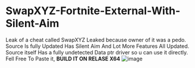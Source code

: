 # SwapXYZ-Fortnite-External-With-Silent-Aim
Leak of a cheat called SwapXYZ Leaked because owner of it was a pedo. Source Is fully Updated Has Silent Aim And Lot More Features All Updated. Source itself Has a fully undetected Data ptr driver so u can use it directly. Fell Free To Paste it, 
**BUILD IT ON RELASE X64**
![image](https://user-images.githubusercontent.com/92208108/168417455-05668bad-86f1-4f58-8fbb-fbb159aac773.png)
